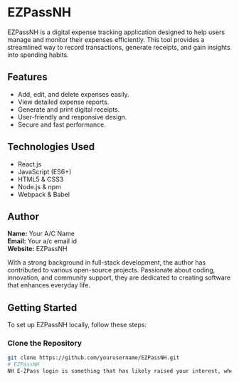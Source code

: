 # EZPassNH

EZPassNH is a digital expense tracking application designed to help users manage and monitor their expenses efficiently. This tool provides a streamlined way to record transactions, generate receipts, and gain insights into spending habits.

## Features

- Add, edit, and delete expenses easily.
- View detailed expense reports.
- Generate and print digital receipts.
- User-friendly and responsive design.
- Secure and fast performance.

## Technologies Used

- React.js
- JavaScript (ES6+)
- HTML5 & CSS3
- Node.js & npm
- Webpack & Babel

## Author

**Name:** Your A/C Name  
**Email:** Your a/c email id  
**Website:** EZPassNH  

With a strong background in full-stack development, the author has contributed to various open-source projects. Passionate about coding, innovation, and community support, they are dedicated to creating software that enhances everyday life.

## Getting Started

To set up EZPassNH locally, follow these steps:

### **Clone the Repository**
```sh
git clone https://github.com/yourusername/EZPassNH.git
# EZPassNH
NH E-ZPass login is something that has likely raised your interest, whether you are a New Hampshire regular or venturing there for the first time. It is an advanced electronic toll collection
